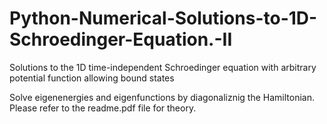 # Python-Numerical-Solutions-to-1D-Schroedinger-Equation.-II
Solutions to the 1D time-independent Schroedinger equation with arbitrary potential function allowing bound states

Solve eigenenergies and eigenfunctions by diagonaliznig the Hamiltonian. Please refer to the readme.pdf file for theory.

